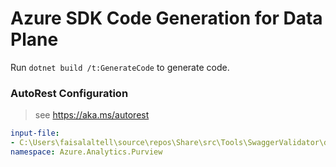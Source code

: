 # Azure SDK Code Generation for Data Plane

Run `dotnet build /t:GenerateCode` to generate code.

### AutoRest Configuration
> see https://aka.ms/autorest

``` yaml
input-file: 
- C:\Users\faisalaltell\source\repos\Share\src\Tools\SwaggerValidator\data-plane\Azure.Analytics.Purview.Share\preview\2023-02-15-preview\share.json
namespace: Azure.Analytics.Purview

 
 
```
